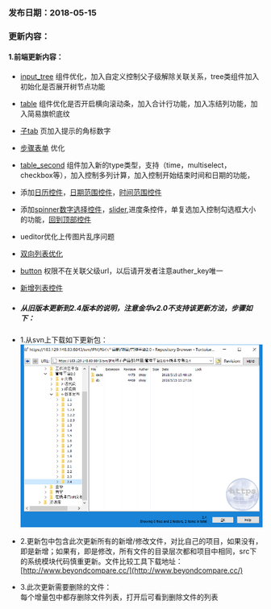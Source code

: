 ### 发布日期：2018-05-15

### 更新内容：

#### 1.前端更新内容：

* [input_tree](/ji-ben-biao-dan-kong-jian/inputtreebiao-qian-3010-shi-3011.md)
组件优化，加入自定义控制父子级解除关联关系，tree类组件加入初始化是否展开树节点功能
* [table](/ji-ben-biao-dan-kong-jian/tablebiao-qian-3010-zhu-3011.md)
组件优化是否开启横向滚动条，加入合计行功能，加入冻结列功能，加入简易旗帜底纹
* [子tab](/ji-ben-biao-dan-kong-jian/zi-tab-biao-qian-zu-3010-shi-3011.md)
页加入提示的角标数字
* [步骤表单](/ji-ben-biao-dan-kong-jian/stephe-step-element-biao-qian.md)
优化
* [table_second](/ji-ben-biao-dan-kong-jian/tablesecond-biao-qian-3010-1-9.md)
组件加入新的type类型，支持（time，multiselect，checkbox等），加入控制多列计算，加入控制开始结束时间和日期的功能，
* 添加[日历控件](/ji-ben-biao-dan-kong-jian/calendarbiao-qian.md)，[日期范围控件](/ji-ben-biao-dan-kong-jian/datetime-range-biao-qian.md)，[时间范围控件](/ji-ben-biao-dan-kong-jian/timerange-biao-qian-3010-2-4.md)
* 添加[spinner数字选择控件](/ji-ben-biao-dan-kong-jian/spinnerbiao-qian-3010-2-4.md)，[slider](/ji-ben-biao-dan-kong-jian/sliderbiao-qian-3010-2-4.md),进度条控件，单复选加入控制勾选框大小的功能，[回到顶部控件](/ji-ben-biao-dan-kong-jian/scrollup-biao-qian-3010-2-4.md)
* ueditor优化上传图片乱序问题
* [双向列表优化](/ji-ben-biao-dan-kong-jian/dualselect-list-biao-qian-3010-lu-3011.md)
* [button](/ji-ben-biao-dan-kong-jian/buttonbiao-qian-3010-shi-3011.md)
权限不在关联父级url，以后请开发者注意auther_key唯一
* [新增列表控件](/ji-ben-biao-dan-kong-jian/blocktable.md)


* ##### 从旧版本更新到2.4版本的说明，注意金华v2.0不支持该更新方法，步骤如下：
* 1.从svn上下载如下更新包：  
![](/assets/V2.4_1.png)
* 2.更新包中包含此次更新所有的新增/修改文件，对比自己的项目，如果没有，即是新增；如果有，即是修改，所有文件的目录层次都和项目中相同，src下的系统模块代码慎重更新。文件比较工具下载地址：[http://www.beyondcompare.cc/](http://www.beyondcompare.cc/)

* 3.此次更新需要删除的文件：  
  每个增量包中都存删除文件列表，打开后可看到删除文件的列表



